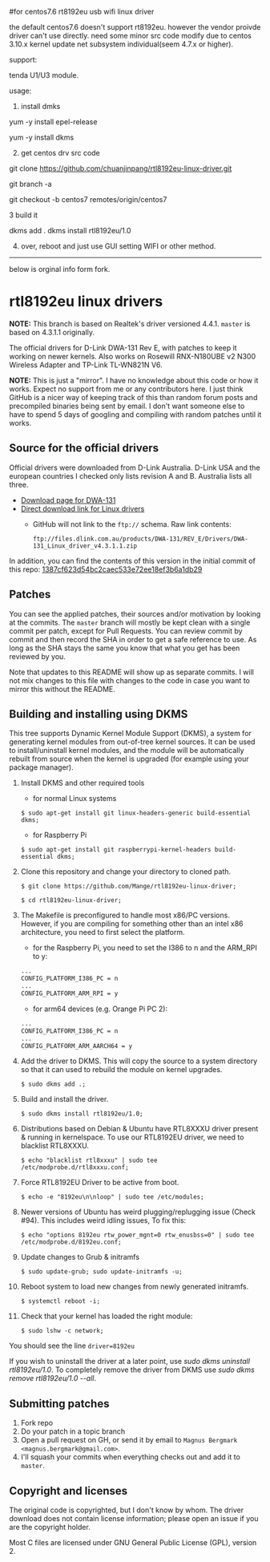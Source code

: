 #for centos7.6 rt8192eu usb wifi linux driver

the default centos7.6 doesn't support rt8192eu. however the vendor proivde driver can't use directly.
need some minor src code modify due to centos 3.10.x kernel update net subsystem individual(seem 4.7.x or higher).

support:

tenda U1/U3 module.

usage:

1. install dmks

 yum -y install  epel-release
 
 yum -y install  dkms

2. get centos drv src code


git clone https://github.com/chuanjinpang/rtl8192eu-linux-driver.git

git branch -a

git checkout -b centos7 remotes/origin/centos7


3  build it

dkms add .
dkms install rtl8192eu/1.0

4. over, reboot and just use GUI setting WIFI or other method.


-------------------------------------------------------------------
below is orginal info form fork.

# rtl8192eu linux drivers

**NOTE:** This branch is based on Realtek's driver versioned 4.4.1. `master` is based on 4.3.1.1 originally.

The official drivers for D-Link DWA-131 Rev E, with patches to keep it working on newer kernels.
Also works on Rosewill RNX-N180UBE v2 N300 Wireless Adapter and TP-Link TL-WN821N V6.

**NOTE:** This is just a "mirror". I have no knowledge about this code or how it works. Expect no support from me or any contributors here. I just think GitHub is a nicer way of keeping track of this than random forum posts and precompiled binaries being sent by email. I don't want someone else to have to spend 5 days of googling and compiling with random patches until it works.

## Source for the official drivers

Official drivers were downloaded from D-Link Australia. D-Link USA and the european countries I checked only lists revision A and B. Australia lists all three.

* [Download page for DWA-131][driver-downloads]
* [Direct download link for Linux drivers][direct-download]
  * GitHub will not link to the `ftp://` schema. Raw link contents:

      `ftp://files.dlink.com.au/products/DWA-131/REV_E/Drivers/DWA-131_Linux_driver_v4.3.1.1.zip`

In addition, you can find the contents of this version in the initial commit of this repo: [1387cf623d54bc2caec533e72ee18ef3b6a1db29][initial-commit]

## Patches

You can see the applied patches, their sources and/or motivation by looking at the commits. The `master` branch will mostly be kept clean with a single commit per patch, except for Pull Requests. You can review commit by commit and then record the SHA in order to get a safe reference to use. As long as the SHA stays the same you know that what you get has been reviewed by you.

Note that updates to this README will show up as separate commits. I will not mix changes to this file with changes to the code in case you want to mirror this without the README.

## Building and installing using DKMS

This tree supports Dynamic Kernel Module Support (DKMS), a system for
generating kernel modules from out-of-tree kernel sources. It can be used to
install/uninstall kernel modules, and the module will be automatically rebuilt
from source when the kernel is upgraded (for example using your package manager).

1. Install DKMS and other required tools

    * for normal Linux systems

    ```shell
    $ sudo apt-get install git linux-headers-generic build-essential dkms;
    ```

    * for Raspberry Pi

    ```shell
    $ sudo apt-get install git raspberrypi-kernel-headers build-essential dkms;
    ```

2. Clone this repository and change your directory to cloned path.

    ```shell
    $ git clone https://github.com/Mange/rtl8192eu-linux-driver;
    ```
    ```shell
    $ cd rtl8192eu-linux-driver;
    ```

3. The Makefile is preconfigured to handle most x86/PC versions. However, if you are compiling for something other than an intel x86 architecture, you need to first select the platform.

    * for the Raspberry Pi, you need to set the I386 to n and the ARM_RPI to y:

    ```sh
    ...
    CONFIG_PLATFORM_I386_PC = n
    ...
    CONFIG_PLATFORM_ARM_RPI = y
    ```

    * for arm64 devices (e.g. Orange Pi PC 2):

    ```sh
    ...
    CONFIG_PLATFORM_I386_PC = n
    ...
    CONFIG_PLATFORM_ARM_AARCH64 = y
    ```

4. Add the driver to DKMS. This will copy the source to a system directory so
that it can used to rebuild the module on kernel upgrades.

    ```shell
    $ sudo dkms add .;
    ```

5. Build and install the driver.

    ```shell
    $ sudo dkms install rtl8192eu/1.0;
    ```

6. Distributions based on Debian & Ubuntu have RTL8XXXU driver present & running in kernelspace. To use our RTL8192EU driver, we need to blacklist RTL8XXXU.

    ```shell
    $ echo "blacklist rtl8xxxu" | sudo tee /etc/modprobe.d/rtl8xxxu.conf;
    ```

7. Force RTL8192EU Driver to be active from boot.
    ```shell
    $ echo -e "8192eu\n\nloop" | sudo tee /etc/modules;
    ```

8. Newer versions of Ubuntu has weird plugging/replugging issue (Check #94). This includes weird idling issues, To fix this:

    ```shell
    $ echo "options 8192eu rtw_power_mgnt=0 rtw_enusbss=0" | sudo tee /etc/modprobe.d/8192eu.conf;
    ```

9. Update changes to Grub & initramfs

    ```shell
    $ sudo update-grub; sudo update-initramfs -u;
    ```

10. Reboot system to load new changes from newly generated initramfs.

    ```shell
    $ systemctl reboot -i;
    ```

11. Check that your kernel has loaded the right module:
 
    ```shell
    $ sudo lshw -c network;
    ```
   
You should see the line ```driver=8192eu```
    
If you wish to uninstall the driver at a later point, use
_sudo dkms uninstall rtl8192eu/1.0_. To completely remove the driver from DKMS use
_sudo dkms remove rtl8192eu/1.0 --all_.

## Submitting patches

1. Fork repo
2. Do your patch in a topic branch
3. Open a pull request on GH, or send it by email to `Magnus Bergmark <magnus.bergmark@gmail.com>`.
4. I'll squash your commits when everything checks out and add it to `master`.

## Copyright and licenses

The original code is copyrighted, but I don't know by whom. The driver download does not contain license information; please open an issue if you are the copyright holder.

Most C files are licensed under GNU General Public License (GPL), version 2.

[driver-downloads]: http://support.dlink.com.au/Download/download.aspx?product=DWA-131
[direct-download]: ftp://files.dlink.com.au/products/DWA-131/REV_E/Drivers/DWA-131_Linux_driver_v4.3.1.1.zip
[initial-commit]: https://github.com/Mange/rtl8192eu-linux-driver/commit/1387cf623d54bc2caec533e72ee18ef3b6a1db29

